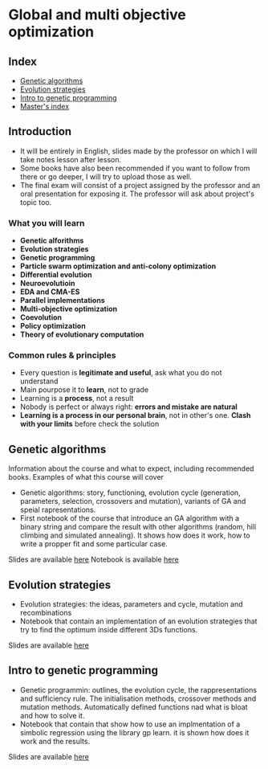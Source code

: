 # Global and multi objective optimization

## Index 

+ [Genetic algorithms](#genetic-algorithms)
+ [Evolution strategies](#evolution-strategies)
+ [Intro to genetic programming](#intro-to-genetic-programming)
+ [Master's index](https://github.com/DottorBooom/Master-in-Data-Science-and-Artificial-Intelligence) 

## Introduction

+ It will be entirely in English, slides made by the professor on which I will take notes lesson after lesson.
+ Some books have also been recommended if you want to follow from there or go deeper, I will try to upload those as well.
+ The final exam will consist of a project assigned by the professor and an oral presentation for exposing it. The professor will ask about project's topic too.

### What you will learn

+ **Genetic alforithms**
+ **Evolution strategies**
+ **Genetic programming**
+ **Particle swarm optimization and anti-colony optimization**
+ **Differential evolution**
+ **Neuroevolutioin**
+ **EDA and CMA-ES**
+ **Parallel implementations**
+ **Multi-objective optimization**
+ **Coevolution**
+ **Policy optimization**
+ **Theory of evolutionary computation**

### Common rules & principles

+ Every question is **legitimate and useful**, ask what you do not understand
+ Main pourpose it to **learn**, not to grade
+ Learning is a **process**, not a result
+ Nobody is perfect or always right: **errors and mistake are natural**
+ **Learning is a process in our personal brain**, not in other's one. **Clash with your limits** before check the solution

## Genetic algorithms

Information about the course and what to expect, including recommended books. 
Examples of what this course will cover

+ Genetic algorithms: story, functioning, evolution cycle (generation, parameters, selection, crossovers and mutation), variants of GA and speial rapresentations.
+ First notebook of the course that introduce an GA algorithm with a binary string and compare the result with other algorithms (random, hill climbing and simulated annealing). It shows how does it work, how to write a propper fit and some particular case.

Slides are available [here](Lectures/1_Genetic_algorithms.pdf)
Notebook is available [here](Lectures/1_Genetic_algorithms_Ex.ipynb)

## Evolution strategies

+ Evolution strategies: the ideas, parameters and cycle, mutation and recombinations
+ Notebook that contain an implementation of an evolution strategies that try to find the optimum inside different 3Ds functions.

Slides are available [here](Lectures/Lecture_2/)

## Intro to genetic programming

+ Genetic programmin: outlines, the evolution cycle, the rappresentations and sufficiency rule. The initialisation methods, crossover methods and mutation methods. Automatically defined functions nad what is bloat and how to solve it.
+  Notebook that contain that show how to use an implmentation of a simbolic regression using the library gp learn. it is shown how does it work and the results.

Slides are available [here](Lectures/Lecture_3/)
